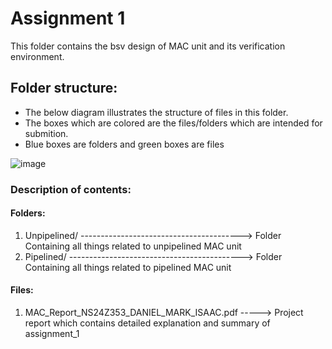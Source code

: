 # Assignment 1

This folder contains the bsv design of MAC unit and its verification environment.

## Folder structure:

* The below diagram illustrates the structure of files in this folder.
* The boxes which are colored are the files/folders which are intended for submition.
* Blue boxes are folders and green boxes are files

![image](https://github.com/user-attachments/assets/b6fa40a3-7f6c-462c-aa8d-c5b157875e11)

### Description of contents:
#### Folders:
1. Unpipelined/ ----------------------------------------> Folder Containing all things related to unpipelined MAC unit 
2. Pipelined/ -------------------------------------------> Folder Containing all things related to pipelined MAC unit

#### Files:
1. MAC_Report_NS24Z353_DANIEL_MARK_ISAAC.pdf -----> Project report which contains detailed explanation and summary of assignment_1
